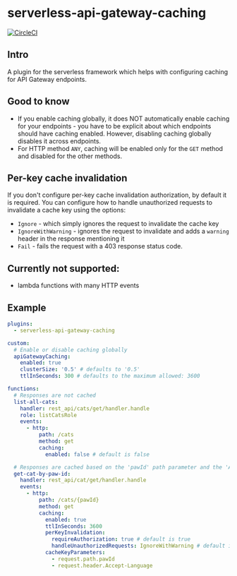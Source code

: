 # serverless-api-gateway-caching

[![CircleCI](https://circleci.com/gh/DianaIonita/serverless-api-gateway-caching.svg?style=svg)](https://circleci.com/gh/DianaIonita/serverless-api-gateway-caching)

## Intro
A plugin for the serverless framework which helps with configuring caching for API Gateway endpoints.

## Good to know
* If you enable caching globally, it does NOT automatically enable caching for your endpoints - you have to be explicit about which endpoints should have caching enabled.
However, disabling caching globally disables it across endpoints.
* For HTTP method `ANY`, caching will be enabled only for the `GET` method and disabled for the other methods.

## Per-key cache invalidation
If you don't configure per-key cache invalidation authorization, by default it is required.
You can configure how to handle unauthorized requests to invalidate a cache key using the options:
* `Ignore` - which simply ignores the request to invalidate the cache key
* `IgnoreWithWarning` - ignores the request to invalidate and adds a `warning` header in the response mentioning it
* `Fail` - fails the request with a 403 response status code.

## Currently not supported:
* lambda functions with many HTTP events

## Example

```yml
plugins:
  - serverless-api-gateway-caching

custom:
  # Enable or disable caching globally
  apiGatewayCaching:
    enabled: true
    clusterSize: '0.5' # defaults to '0.5'
    ttlInSeconds: 300 # defaults to the maximum allowed: 3600

functions:
  # Responses are not cached
  list-all-cats:
    handler: rest_api/cats/get/handler.handle
    role: listCatsRole
    events:
      - http:
          path: /cats
          method: get
          caching:
            enabled: false # default is false

  # Responses are cached based on the 'pawId' path parameter and the 'Accept-Language' header
  get-cat-by-paw-id:
    handler: rest_api/cat/get/handler.handle
    events:
      - http:
          path: /cats/{pawId}
          method: get
          caching:
            enabled: true
            ttlInSeconds: 3600
            perKeyInvalidation:
              requireAuthorization: true # default is true
              handleUnauthorizedRequests: IgnoreWithWarning # default is "IgnoreWithWarning"
            cacheKeyParameters:
              - request.path.pawId
              - request.header.Accept-Language
```
